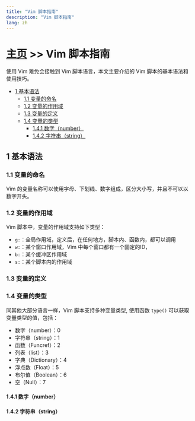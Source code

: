 ```yaml
---
title: "Vim 脚本指南"
description: "Vim 脚本指南"
lang: zh
---
```


# [主页](../) >> Vim 脚本指南

使用 Vim 难免会接触到 Vim 脚本语言，本文主要介绍的 Vim 脚本的基本语法和使用技巧。

<!-- vim-markdown-toc GFM -->

- [1 基本语法](#1-基本语法)
  - [1.1 变量的命名](#11-变量的命名)
  - [1.2 变量的作用域](#12-变量的作用域)
  - [1.3 变量的定义](#13-变量的定义)
  - [1.4 变量的类型](#14-变量的类型)
    - [1.4.1 数字（number）](#141-数字number)
    - [1.4.2 字符串（string）](#142-字符串string)

<!-- vim-markdown-toc -->

## 1 基本语法

### 1.1 变量的命名

Vim 的变量名称可以使用字母、下划线、数字组成，区分大小写，并且不可以以数字开头。

### 1.2 变量的作用域

Vim 脚本中，变量的作用域支持如下类型：

- `g:`：全局作用域，定义后，在任何地方，脚本内、函数内，都可以调用
- `w:`：某个窗口作用域，Vim 中每个窗口都有一个固定的ID，
- `b:`：某个缓冲区作用域
- `s:`：某个脚本内的作用域

### 1.3 变量的定义


### 1.4 变量的类型

同其他大部分语言一样，Vim 脚本支持多种变量类型, 使用函数 `type()` 可以获取变量类型的值，包括：

- 数字（number）：0
- 字符串（string）：1
- 函数（Funcref）：2
- 列表（list）：3
- 字典（Dictionary）：4
- 浮点数（Float）：5
- 布尔值（Boolean）：6
- 空（Null）：7


#### 1.4.1 数字（number）

#### 1.4.2 字符串（string）

